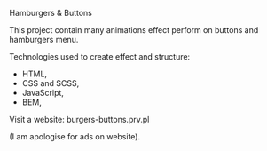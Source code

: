 Hamburgers & Buttons

This project contain many animations effect perform on buttons and hamburgers menu.

Technologies used to create effect and structure:

- HTML,
- CSS and SCSS,
- JavaScript,
- BEM,

Visit a website: burgers-buttons.prv.pl

(I am apologise for ads on website).